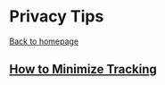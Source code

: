 # Privacy Tips
[Back to homepage](https://github.com/themirrazz/tips)

## [How to Minimize Tracking](minimize_tracking.md)
